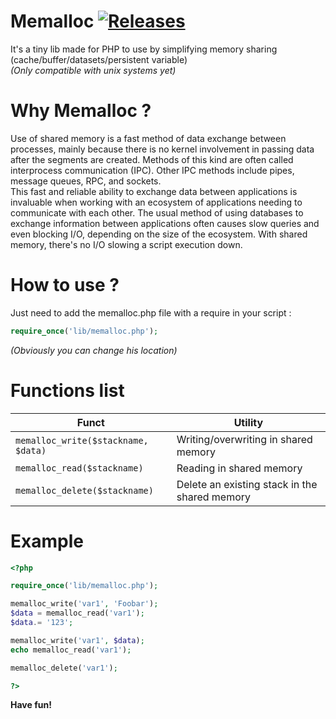 # Memalloc  [![Releases](https://img.shields.io/github/release/SkywalkerFR/php-memalloc/all.svg?style=flat-square)](https://github.com/SkywalkerFR/php-memalloc/releases)

It's a tiny lib made for PHP to use by simplifying memory sharing (cache/buffer/datasets/persistent variable)  
_(Only compatible with unix systems yet)_

# Why Memalloc ?
Use of shared memory is a fast method of data exchange between processes, mainly because there is no kernel involvement in passing data after the segments are created. Methods of this kind are often called interprocess communication (IPC). Other IPC methods include pipes, message queues, RPC, and sockets.  
This fast and reliable ability to exchange data between applications is invaluable when working with an ecosystem of applications needing to communicate with each other. The usual method of using databases to exchange information between applications often causes slow queries and even blocking I/O, depending on the size of the ecosystem. With shared memory, there's no I/O slowing a script execution down.

# How to use ?
Just need to add the memalloc.php file with a require in your script :
```php
require_once('lib/memalloc.php');
```
_(Obviously you can change his location)_

# Functions list

Funct                                             |Utility
--------------------------------------------------|-------------------------------------
```memalloc_write($stackname, $data)```           | Writing/overwriting in shared memory
```memalloc_read($stackname)```                   | Reading in shared memory
```memalloc_delete($stackname)```                 | Delete an existing stack in the shared memory


# Example
```php
<?php

require_once('lib/memalloc.php');

memalloc_write('var1', 'Foobar');
$data = memalloc_read('var1');
$data.= '123';

memalloc_write('var1', $data);
echo memalloc_read('var1');

memalloc_delete('var1');

?>
```


__Have fun!__
